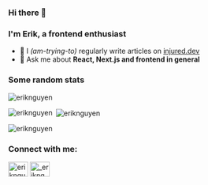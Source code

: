 ### Hi there 👋
### I'm Erik, a frontend enthusiast

- 📝 I _(am-trying-to)_ regularly write articles on [injured.dev](http://www.injured.dev/)
- 💬 Ask me about **React, Next.js and frontend in general**

<h3 align="left">Some random stats</h3>
<p align="left"> <img src="https://komarev.com/ghpvc/?username=eriknguyen&label=Profile%20views&color=0e75b6&style=flat" alt="eriknguyen" /> </p>
<p><img align="left" src="https://github-readme-stats.vercel.app/api/top-langs?username=eriknguyen&show_icons=true&locale=en&layout=compact" alt="eriknguyen" /></p>

<p>&nbsp;<img align="center" src="https://github-readme-stats.vercel.app/api?username=eriknguyen&show_icons=true&locale=en" alt="eriknguyen" /></p>

<p><img align="center" src="https://github-readme-streak-stats.herokuapp.com/?user=eriknguyen&" alt="eriknguyen" /></p>

<h3 align="left">Connect with me:</h3>
<p align="left">
<a href="https://dev.to/eriknguyen" target="blank"><img align="center" src="https://raw.githubusercontent.com/rahuldkjain/github-profile-readme-generator/master/src/images/icons/Social/devto.svg" alt="eriknguyen" height="30" width="40" /></a>
<a href="https://twitter.com/_eriknguyen" target="blank"><img align="center" src="https://raw.githubusercontent.com/rahuldkjain/github-profile-readme-generator/master/src/images/icons/Social/twitter.svg" alt="_eriknguyen" height="30" width="40" /></a>
</p>
<!--
**eriknguyen/eriknguyen** is a ✨ _special_ ✨ repository because its `README.md` (this file) appears on your GitHub profile.

Here are some ideas to get you started:

- 🔭 I’m currently working on ...
- 🌱 I’m currently learning ...
- 👯 I’m looking to collaborate on ...
- 🤔 I’m looking for help with ...
- 💬 Ask me about ...
- 📫 How to reach me: ...
- 😄 Pronouns: ...
- ⚡ Fun fact: ...
-->
